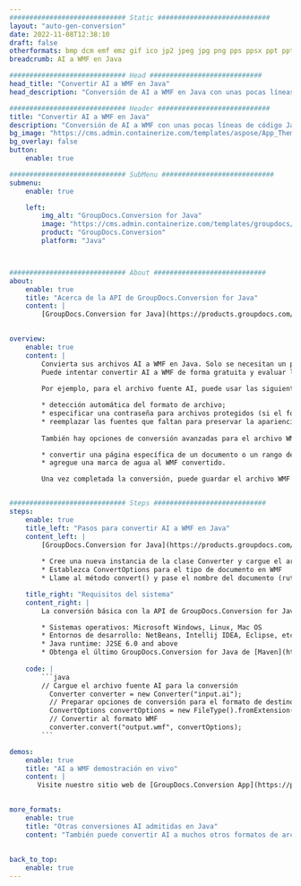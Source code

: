 ```yaml
---
############################# Static ############################
layout: "auto-gen-conversion"
date: 2022-11-08T12:38:10
draft: false
otherformats: bmp dcm emf emz gif ico jp2 jpeg jpg png pps ppsx ppt pptx psb psd svg svgz tga tif tiff webp wmf wmz
breadcrumb: AI a WMF en Java

############################# Head ############################
head_title: "Convertir AI a WMF en Java"
head_description: "Conversión de AI a WMF en Java con unas pocas líneas de código. Convierta más de 160 formatos de archivo con la API de conversión de documentos de GroupDocs para Java"

############################# Header ############################
title: "Convertir AI a WMF en Java"
description: "Conversión de AI a WMF con unas pocas líneas de código Java"
bg_image: "https://cms.admin.containerize.com/templates/aspose/App_Themes/V3/images/bg/header1.png"
bg_overlay: false
button:
    enable: true

############################# SubMenu ############################
submenu:
    enable: true

    left:
        img_alt: "GroupDocs.Conversion for Java"
        image: "https://cms.admin.containerize.com/templates/groupdocs/images/product-logos/90x90-noborder/groupdocs-conversion-java.png"
        product: "GroupDocs.Conversion"
        platform: "Java"



############################# About ############################
about:
    enable: true
    title: "Acerca de la API de GroupDocs.Conversion for Java"
    content: |
        [GroupDocs.Conversion for Java](https://products.groupdocs.com/conversion/java/) es una API de conversión de formato de archivo avanzada para convertir entre formatos populares de imagen y documento como Microsoft Office, OpenDocument, PDF, HTML, correo electrónico, CAD. y mucho más con solo unas pocas líneas de código. La API nativa detecta automáticamente los formatos de los documentos originales y ofrece muchas opciones para personalizar los documentos convertidos. Junto con la función de extraer información de un documento, también admite el almacenamiento en caché de los resultados de la conversión en el disco local de forma predeterminada. Sin embargo, se puede admitir cualquier tipo de almacenamiento en caché mediante la implementación de las interfaces adecuadas: Amazon S3, Dropbox, Google Drive, Windows Azure, Reddis o cualquier otra.
    

overview:
    enable: true
    content: |
        Convierta sus archivos AI a WMF en Java. Solo se necesitan un par de líneas de código Java en cualquier plataforma de su elección, como Windows, Linux, macOS.
        Puede intentar convertir AI a WMF de forma gratuita y evaluar la calidad de los resultados de la conversión. Junto con los sencillos scripts de conversión de archivos, puede probar opciones más sofisticadas para cargar el archivo de origen AI y almacenar la salida WMF. 
        
        Por ejemplo, para el archivo fuente AI, puede usar las siguientes opciones de carga:

        * detección automática del formato de archivo;
        * especificar una contraseña para archivos protegidos (si el formato de archivo lo admite);
        * reemplazar las fuentes que faltan para preservar la apariencia del documento.
        
        También hay opciones de conversión avanzadas para el archivo WMF:

        * convertir una página específica de un documento o un rango de páginas;
        * agregue una marca de agua al WMF convertido.

        Una vez completada la conversión, puede guardar el archivo WMF en su ruta de archivo local o en cualquier almacenamiento de terceros, como FTP, Amazon S3, Google Drive, Dropbox, etc. Tenga en cuenta que para convertir AI a WMF, no necesita instalar ningún software adicional, como MS Office, Open Office, Adobe Acrobat Reader, etc.


############################# Steps ############################
steps:
    enable: true
    title_left: "Pasos para convertir AI a WMF en Java"
    content_left: |
        [GroupDocs.Conversion for Java](https://products.groupdocs.com/conversion/java/) permite a los desarrolladores convertir fácilmente el archivo AI a WMF con unas pocas líneas de código.
        
        * Cree una nueva instancia de la clase Converter y cargue el archivo AI con la ruta completa
        * Establezca ConvertOptions para el tipo de documento en WMF
        * Llame al método convert() y pase el nombre del documento (ruta completa) y el formato (WMF) como parámetro

    title_right: "Requisitos del sistema"
    content_right: |
        La conversión básica con la API de GroupDocs.Conversion for Java se puede realizar con solo unas pocas líneas de código. Nuestras API son compatibles con todas las principales plataformas y sistemas operativos. Antes de ejecutar el código a continuación, asegúrese de tener instalados los siguientes requisitos previos en su sistema.

        * Sistemas operativos: Microsoft Windows, Linux, Mac OS
        * Entornos de desarrollo: NetBeans, Intellij IDEA, Eclipse, etc.
        * Java runtime: J2SE 6.0 and above
        * Obtenga el último GroupDocs.Conversion for Java de [Maven](https://repository.groupdocs.com/webapp/#/artifacts/browse/tree/General/repo/com/groupdocs/groupdocs-conversion)
         
    code: |
        ```java    
        // Cargue el archivo fuente AI para la conversión
          Converter converter = new Converter("input.ai");
          // Preparar opciones de conversión para el formato de destino WMF
          ConvertOptions convertOptions = new FileType().fromExtension("wmf").getConvertOptions();
          // Convertir al formato WMF
          converter.convert("output.wmf", convertOptions);
        ```

demos:
    enable: true
    title: "AI a WMF demostración en vivo"
    content: |
       Visite nuestro sitio web de [GroupDocs.Conversion App](https://products.groupdocs.app/conversion/family) y pruebe la conversión de AI a WMF ahora. La demostración gratuita tiene los siguientes beneficios
          

more_formats:
    enable: true
    title: "Otras conversiones AI admitidas en Java"
    content: "También puede convertir AI a muchos otros formatos de archivo. Consulte la lista a continuación."
       
       
back_to_top:
    enable: true
---
```

